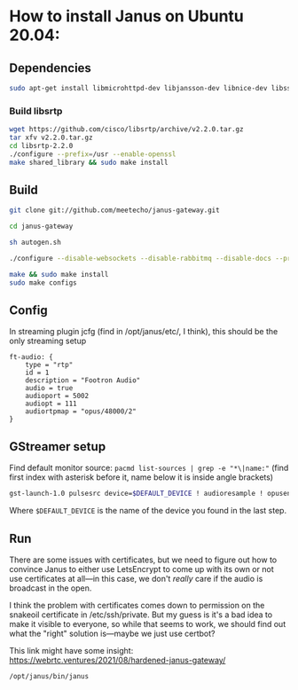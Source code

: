 # How to install Janus on Ubuntu 20.04:

## Dependencies

```sh
sudo apt-get install libmicrohttpd-dev libjansson-dev libnice-dev libssl-dev libsofia-sip-ua-dev libglib2.0-dev libopus-dev libogg-dev libini-config-dev libcollection-dev libwebsockets-dev pkg-config gengetopt automake libtool doxygen graphviz git cmake
```

### Build libsrtp

```sh
wget https://github.com/cisco/libsrtp/archive/v2.2.0.tar.gz
tar xfv v2.2.0.tar.gz
cd libsrtp-2.2.0
./configure --prefix=/usr --enable-openssl
make shared_library && sudo make install
```

## Build

```sh
git clone git://github.com/meetecho/janus-gateway.git

cd janus-gateway

sh autogen.sh

./configure --disable-websockets --disable-rabbitmq --disable-docs --prefix=/opt/janus

make && sudo make install
sudo make configs
```

## Config

In streaming plugin jcfg (find in /opt/janus/etc/, I think), this should be the only streaming setup
```
ft-audio: {
	type = "rtp"
	id = 1
	description = "Footron Audio"
	audio = true
	audioport = 5002
	audiopt = 111
	audiortpmap = "opus/48000/2"
}
```

## GStreamer setup

Find default monitor source: `pacmd list-sources | grep -e "*\|name:"` (find first index with asterisk before it, name below it is inside angle brackets)

```sh
gst-launch-1.0 pulsesrc device=$DEFAULT_DEVICE ! audioresample ! opusenc bitrate=20000 ! rtpopuspay ! udpsink host=0.0.0.0 port=5002
```

Where `$DEFAULT_DEVICE` is the name of the device you found in the last step.

## Run

There are some issues with certificates, but we need to figure out how to convince Janus to either use LetsEncrypt to come up with its own or not use certificates at all—in this case, we don't _really_ care if the audio is broadcast in the open.

I think the problem with certificates comes down to permission on the snakeoil certificate in /etc/ssh/private. But my guess is it's a bad idea to make it visible to everyone, so while that seems to work, we should find out what the "right" solution is—maybe we just use certbot?

This link might have some insight: https://webrtc.ventures/2021/08/hardened-janus-gateway/

```
/opt/janus/bin/janus
```
